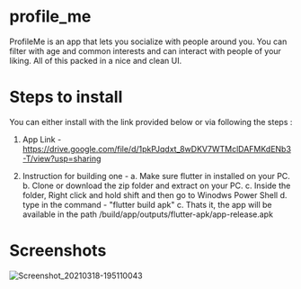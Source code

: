 # profile_me

ProfileMe is an app that lets you socialize with people around you. You can filter with age and common interests and can interact with people of your liking. All of this packed in a nice and clean UI.

# Steps to install

You can either install with the link provided below or via following the steps :

1. App Link - https://drive.google.com/file/d/1pkPJqdxt_8wDKV7WTMclDAFMKdENb3-T/view?usp=sharing

2. Instruction for building one -
   a. Make sure flutter in installed on your PC.
   b. Clone or download the zip folder and extract on your PC.
   c. Inside the folder, Right click and hold shift and then go to Winodws Power Shell
   d. type in the command - "flutter build apk"
   c. Thats it, the app will be available in the path <Your Flutter project>/build/app/outputs/flutter-apk/app-release.apk
  
 
# Screenshots

![Screenshot_20210318-195110043](https://user-images.githubusercontent.com/29004325/111645772-11e11d80-8827-11eb-8125-2abb08d52eb2.jpg)

